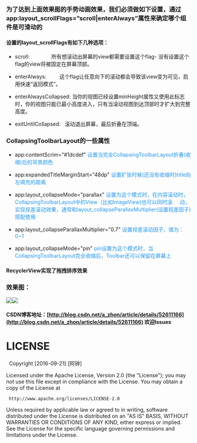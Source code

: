 
### 为了达到上面效果图的手势动画效果，我们必须做如下设置，通过app:layout_scrollFlags=”scroll|enterAlways”属性来确定哪个组件是可滑动的

#### 设置的layout_scrollFlags有如下几种选项：

- scroll:               所有想滚动出屏幕的view都需要设置这个flag- 没有设置这个flag的view将被固定在屏幕顶部。

- enterAlways:          这个flag让任意向下的滚动都会导致该view变为可见，启用快速“返回模式”。
   
- enterAlwaysCollapsed: 当你的视图已经设置minHeight属性又使用此标志时，你的视图只能已最小高度进入，只有当滚动视图到达顶部时才扩大到完整高度。

- exitUntilCollapsed:   滚动退出屏幕，最后折叠在顶端。
    
### CollapsingToolbarLayout的一些属性

- app:contentScrim="#1dcdef" <font color="#2196f3">设置当完全CollapsingToolbarLayout折叠(收缩)后的背景颜色</font>

- app:expandedTitleMarginStart="48dp" <font color="#2196f3">设置扩张时候(还没有收缩时)title向左填充的距离</font>

- app:layout_collapseMode="parallax" <font color="#2196f3">设置为这个模式时，在内容滚动时，CollapsingToolbarLayout中的View（比如ImageView)也可以同时滚     动，实现视差滚动效果，通常和layout_collapseParallaxMultiplier(设置视差因子)搭配使用</font>

- app:layout_collapseParallaxMultiplier="0.7" <font color="#2196f3">设置视差滚动因子，值为：0~1</font>

- app:layout_collapseMode="pin" <font color="#2196f3">pin设置为这个模式时，当CollapsingToolbarLayout完全收缩后，Toolbar还可以保留在屏幕上</font>

#### RecyclerView实现了拖拽排序效果

### 效果图：
![](https://github.com/azhong1011/CollapsingToolbarLayout/blob/master/screenShot/GIF.gif)![](https://github.com/azhong1011/CollapsingToolbarLayout/blob/master/screenShot/Screenshot_2016-09-21-12-39-18.png)

#### CSDN博客地址：[http://blog.csdn.net/a_zhon/article/details/52611166](http://blog.csdn.net/a_zhon/article/details/52611166)   欢迎Issues
# LICENSE
   Copyright [2016-09-21] [阿钟]

   Licensed under the Apache License, Version 2.0 (the "License");
   you may not use this file except in compliance with the License.
   You may obtain a copy of the License at

     http://www.apache.org/licenses/LICENSE-2.0

   Unless required by applicable law or agreed to in writing, software
   distributed under the License is distributed on an "AS IS" BASIS,
   WITHOUT WARRANTIES OR CONDITIONS OF ANY KIND, either express or implied.
   See the License for the specific language governing permissions and
   limitations under the License.

